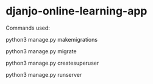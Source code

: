 # djanjo-online-learning-app

Commands used:

python3 manage.py makemigrations

python3 manage.py migrate

 python3 manage.py createsuperuser
 
  python3 manage.py runserver
